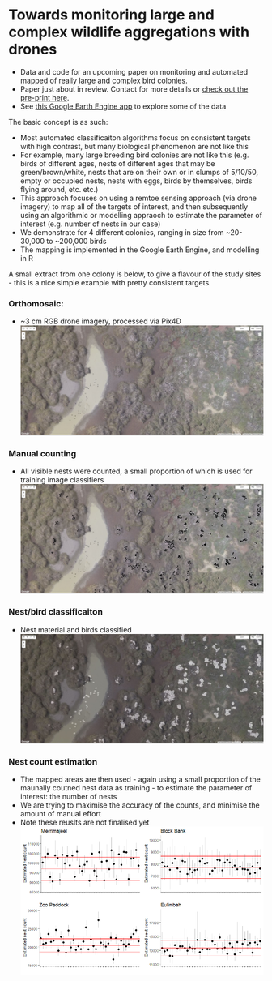 # Towards monitoring large and complex wildlife aggregations with drones

- Data and code for an upcoming paper on monitoring and automated mapped of really large and complex bird colonies. 
- Paper just about in review. Contact for more details or [check out the pre-print here](https://doi.org/10.32942/osf.io/w247h).
- See [this Google Earth Engine app](https://www.google.com/url?q=https://mitchest.users.earthengine.app/view/ibis-drone-count&sa=D&source=hangouts&ust=1545213512105000&usg=AFQjCNFgaIsMC0XPmuhbXKHulS7t0_-IHA) to explore some of the data

The basic concept is as such:
- Most automated classificaiton algorithms focus on consistent targets with high contrast, but many biological phenomenon are not like this
- For example, many large breeding bird colonies are not like this (e.g. birds of different ages, nests of different ages that may be green/brown/white, nests that are on their own or in clumps of 5/10/50, empty or occupied nests, nests with eggs, birds by themselves, birds flying around, etc. etc.)
- This approach focuses on using a remtoe sensing approach (via drone imagery) to map all of the targets of interest, and then subsequently using an algorithmic or modelling appraoch to estimate the parameter of interest (e.g. number of nests in our case)
- We demonstrate for 4 different colonies, ranging in size from ~20-30,000 to ~200,000 birds
- The mapping is implemented in the Google Earth Engine, and modelling in R

A small extract from one colony is below, to give a flavour of the study sites - this is a nice simple example with pretty consistent targets.

### Orthomosaic:
- ~3 cm RGB drone imagery, processed via Pix4D  
![](https://github.com/mitchest/bird-colony-count-drones/blob/master/readme/ortho.JPG)

### Manual counting
- All visible nests were counted, a small proportion of which is used for training image classifiers  
![](https://github.com/mitchest/bird-colony-count-drones/blob/master/readme/nest_dots.JPG)

### Nest/bird classificaiton
- Nest material and birds classified  
![](https://github.com/mitchest/bird-colony-count-drones/blob/master/readme/nest_class.JPG)

### Nest count estimation
- The mapped areas are then used - again using a small proportion of the maunally coutned nest data as training - to estimate the parameter of interest: the number of nests
- We are trying to maximise the accuracy of the counts, and minimise the amount of manual effort
- Note these reuslts are not finalised yet  
![](https://github.com/mitchest/bird-colony-count-drones/blob/master/readme/nest_est.png)
